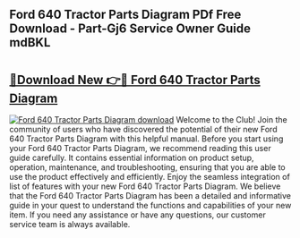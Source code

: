 ## Ford 640 Tractor Parts Diagram PDf Free Download - Part-Gj6 Service Owner Guide mdBKL

# <h2><a href="http://dfi0hdq.blite.top/?on=Ford+640+Tractor+Parts+Diagram">🔗Download New 👉🔴 Ford 640 Tractor Parts Diagram</a></h2>

[![Ford 640 Tractor Parts Diagram download](https://i.imgur.com/lujVjoI.png)](http://dfi0hdq.blite.top/?on=Ford+640+Tractor+Parts+Diagram)
Welcome to the Club! Join the community of users who have discovered the potential of their new Ford 640 Tractor Parts Diagram with this helpful manual. Before you start using your Ford 640 Tractor Parts Diagram, we recommend reading this user guide carefully. It contains essential information on product setup, operation, maintenance, and troubleshooting, ensuring that you are able to use the product effectively and efficiently. Enjoy the seamless integration of list of features with your new Ford 640 Tractor Parts Diagram. We believe that the Ford 640 Tractor Parts Diagram has been a detailed and informative guide in your quest to understand the functions and capabilities of your new item. If you need any assistance or have any questions, our customer service team is always available.
